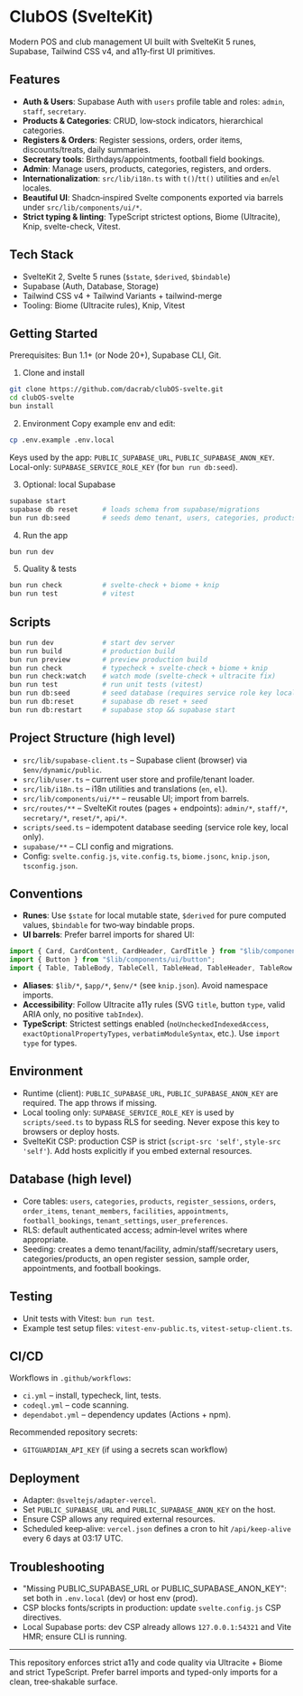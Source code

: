 # ClubOS (SvelteKit)

Modern POS and club management UI built with SvelteKit 5 runes, Supabase, Tailwind CSS v4, and a11y‑first UI primitives.

## Features
- **Auth & Users**: Supabase Auth with `users` profile table and roles: `admin`, `staff`, `secretary`.
- **Products & Categories**: CRUD, low‑stock indicators, hierarchical categories.
- **Registers & Orders**: Register sessions, orders, order items, discounts/treats, daily summaries.
- **Secretary tools**: Birthdays/appointments, football field bookings.
- **Admin**: Manage users, products, categories, registers, and orders.
- **Internationalization**: `src/lib/i18n.ts` with `t()`/`tt()` utilities and `en`/`el` locales.
- **Beautiful UI**: Shadcn‑inspired Svelte components exported via barrels under `src/lib/components/ui/*`.
- **Strict typing & linting**: TypeScript strictest options, Biome (Ultracite), Knip, svelte-check, Vitest.

## Tech Stack
- SvelteKit 2, Svelte 5 runes (`$state`, `$derived`, `$bindable`)
- Supabase (Auth, Database, Storage)
- Tailwind CSS v4 + Tailwind Variants + tailwind-merge
- Tooling: Biome (Ultracite rules), Knip, Vitest

## Getting Started
Prerequisites: Bun 1.1+ (or Node 20+), Supabase CLI, Git.

1) Clone and install
```bash
git clone https://github.com/dacrab/clubOS-svelte.git
cd clubOS-svelte
bun install
```

2) Environment
Copy example env and edit:
```bash
cp .env.example .env.local
```

Keys used by the app: `PUBLIC_SUPABASE_URL`, `PUBLIC_SUPABASE_ANON_KEY`. Local-only: `SUPABASE_SERVICE_ROLE_KEY` (for `bun run db:seed`).

3) Optional: local Supabase
```bash
supabase start
supabase db reset      # loads schema from supabase/migrations
bun run db:seed        # seeds demo tenant, users, categories, products, orders
```

4) Run the app
```bash
bun run dev
```

5) Quality & tests
```bash
bun run check          # svelte-check + biome + knip
bun run test           # vitest
```

## Scripts
```bash
bun run dev            # start dev server
bun run build          # production build
bun run preview        # preview production build
bun run check          # typecheck + svelte-check + biome + knip
bun run check:watch    # watch mode (svelte-check + ultracite fix)
bun run test           # run unit tests (vitest)
bun run db:seed        # seed database (requires service role key locally)
bun run db:reset       # supabase db reset + seed
bun run db:restart     # supabase stop && supabase start
```

## Project Structure (high level)
- `src/lib/supabase-client.ts` – Supabase client (browser) via `$env/dynamic/public`.
- `src/lib/user.ts` – current user store and profile/tenant loader.
- `src/lib/i18n.ts` – i18n utilities and translations (`en`, `el`).
- `src/lib/components/ui/**` – reusable UI; import from barrels.
- `src/routes/**` – SvelteKit routes (pages + endpoints): `admin/*`, `staff/*`, `secretary/*`, `reset/*`, `api/*`.
- `scripts/seed.ts` – idempotent database seeding (service role key, local only).
- `supabase/**` – CLI config and migrations.
- Config: `svelte.config.js`, `vite.config.ts`, `biome.jsonc`, `knip.json`, `tsconfig.json`.

## Conventions
- **Runes**: Use `$state` for local mutable state, `$derived` for pure computed values, `$bindable` for two‑way bindable props.
- **UI barrels**: Prefer barrel imports for shared UI:
```ts
import { Card, CardContent, CardHeader, CardTitle } from "$lib/components/ui/card";
import { Button } from "$lib/components/ui/button";
import { Table, TableBody, TableCell, TableHead, TableHeader, TableRow } from "$lib/components/ui/table";
```
- **Aliases**: `$lib/*`, `$app/*`, `$env/*` (see `knip.json`). Avoid namespace imports.
- **Accessibility**: Follow Ultracite a11y rules (SVG `title`, button `type`, valid ARIA only, no positive `tabIndex`).
- **TypeScript**: Strictest settings enabled (`noUncheckedIndexedAccess`, `exactOptionalPropertyTypes`, `verbatimModuleSyntax`, etc.). Use `import type` for types.

## Environment
- Runtime (client): `PUBLIC_SUPABASE_URL`, `PUBLIC_SUPABASE_ANON_KEY` are required. The app throws if missing.
- Local tooling only: `SUPABASE_SERVICE_ROLE_KEY` is used by `scripts/seed.ts` to bypass RLS for seeding. Never expose this key to browsers or deploy hosts.
- SvelteKit CSP: production CSP is strict (`script-src 'self'`, `style-src 'self'`). Add hosts explicitly if you embed external resources.

## Database (high level)
- Core tables: `users`, `categories`, `products`, `register_sessions`, `orders`, `order_items`, `tenant_members`, `facilities`, `appointments`, `football_bookings`, `tenant_settings`, `user_preferences`.
- RLS: default authenticated access; admin‑level writes where appropriate.
- Seeding: creates a demo tenant/facility, admin/staff/secretary users, categories/products, an open register session, sample order, appointments, and football bookings.

## Testing
- Unit tests with Vitest: `bun run test`.
- Example test setup files: `vitest-env-public.ts`, `vitest-setup-client.ts`.

## CI/CD
Workflows in `.github/workflows`:
- `ci.yml` – install, typecheck, lint, tests.
- `codeql.yml` – code scanning.
- `dependabot.yml` – dependency updates (Actions + npm).

Recommended repository secrets:
- `GITGUARDIAN_API_KEY` (if using a secrets scan workflow)

## Deployment
- Adapter: `@sveltejs/adapter-vercel`.
- Set `PUBLIC_SUPABASE_URL` and `PUBLIC_SUPABASE_ANON_KEY` on the host.
- Ensure CSP allows any required external resources.
 - Scheduled keep‑alive: `vercel.json` defines a cron to hit `/api/keep-alive` every 6 days at 03:17 UTC.

## Troubleshooting
- "Missing PUBLIC_SUPABASE_URL or PUBLIC_SUPABASE_ANON_KEY": set both in `.env.local` (dev) or host env (prod).
- CSP blocks fonts/scripts in production: update `svelte.config.js` CSP directives.
- Local Supabase ports: dev CSP already allows `127.0.0.1:54321` and Vite HMR; ensure CLI is running.

---
This repository enforces strict a11y and code quality via Ultracite + Biome and strict TypeScript. Prefer barrel imports and typed-only imports for a clean, tree‑shakable surface.
